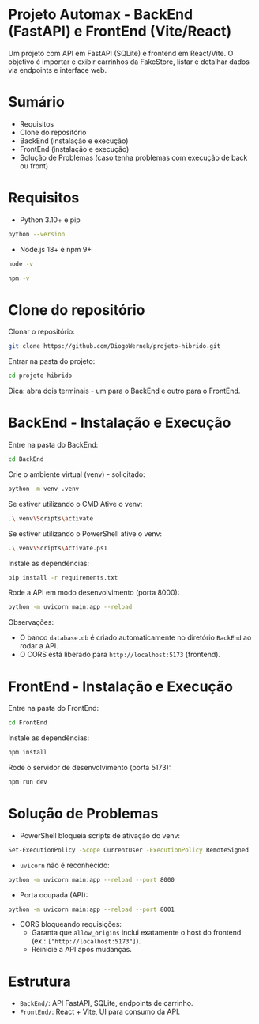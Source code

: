 # Projeto Automax - BackEnd (FastAPI) e FrontEnd (Vite/React)

Um projeto com API em FastAPI (SQLite) e frontend em React/Vite. O objetivo é importar e exibir carrinhos da FakeStore, listar e detalhar dados via endpoints e interface web.

# Sumário
- Requisitos
- Clone do repositório
- BackEnd (instalação e execução)
- FrontEnd (instalação e execução)
- Solução de Problemas (caso tenha problemas com execução de back ou front)

# Requisitos
- Python 3.10+ e pip
```bash
python --version
```
- Node.js 18+ e npm 9+
```bash
node -v
```
```bash
npm -v
```

# Clone do repositório
Clonar o repositório:
```bash
git clone https://github.com/DiogoWernek/projeto-hibrido.git
```

Entrar na pasta do projeto:
```bash
cd projeto-hibrido
```

Dica: abra dois terminais - um para o BackEnd e outro para o FrontEnd.

# BackEnd - Instalação e Execução
Entre na pasta do BackEnd:
```bash
cd BackEnd
```

Crie o ambiente virtual (venv) - solicitado:
```bash
python -m venv .venv
```

Se estiver utilizando o CMD Ative o venv:
```bash
.\.venv\Scripts\activate
```

Se estiver utilizando o PowerShell ative o venv:
```bash
.\.venv\Scripts\Activate.ps1
```

Instale as dependências:
```bash
pip install -r requirements.txt
```

Rode a API em modo desenvolvimento (porta 8000):
```bash
python -m uvicorn main:app --reload
```

Observações:
- O banco `database.db` é criado automaticamente no diretório `BackEnd` ao rodar a API.
- O CORS está liberado para `http://localhost:5173` (frontend).

# FrontEnd - Instalação e Execução
Entre na pasta do FrontEnd:
```bash
cd FrontEnd
```

Instale as dependências:
```bash
npm install
```

Rode o servidor de desenvolvimento (porta 5173):
```bash
npm run dev
```

# Solução de Problemas
- PowerShell bloqueia scripts de ativação do venv:
```bash
Set-ExecutionPolicy -Scope CurrentUser -ExecutionPolicy RemoteSigned
```

- `uvicorn` não é reconhecido:
```bash
python -m uvicorn main:app --reload --port 8000
```

- Porta ocupada (API):
```bash
python -m uvicorn main:app --reload --port 8001
```

- CORS bloqueando requisições:
  - Garanta que `allow_origins` inclui exatamente o host do frontend (ex.: `["http://localhost:5173"]`).
  - Reinicie a API após mudanças.

# Estrutura
- `BackEnd/`: API FastAPI, SQLite, endpoints de carrinho.
- `FrontEnd/`: React + Vite, UI para consumo da API.
